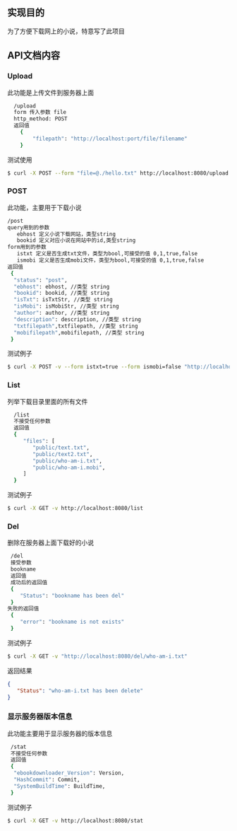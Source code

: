 ## 实现目的

为了方便下载网上的小说，特意写了此项目

## API文档内容

### Upload
此功能是上传文件到服务器上面
```bash
  /upload
  form 传入参数 file
  http_method: POST
  返回值 
    {
        "filepath": "http://localhost:port/file/filename"
    }
```
测试使用
```bash
$ curl -X POST --form "file=@./hello.txt" http://localhost:8080/upload
```


### POST
此功能，主要用于下载小说
```bash
/post
query用到的参数
   ebhost 定义小说下载网站，类型string
   bookid 定义对应小说在网站中的id,类型string
form用到的参数
   istxt 定义是否生成txt文件，类型为bool,可接受的值 0,1,true,false
   ismobi 定义是否生成mobi文件，类型为bool,可接受的值 0,1,true,false
返回值
 {
  "status": "post",
  "ebhost": ebhost, //类型 string
  "bookid": bookid, //类型 string
  "isTxt": isTxtStr, //类型 string
  "isMobi": isMobiStr, //类型 string
  "author": author, //类型 string
  "description": description, //类型 string
  "txtfilepath",txtfilepath, //类型 string
  "mobifilepath",mobifilepath, //类型 string
 }
```

测试例子
```bash
$ curl -X POST -v --form istxt=true --form ismobi=false "http://localhost:8080/post?ebhost=23us.la&bookid=0_062"
```

### List
列举下载目录里面的所有文件
```bash
  /list
  不接受任何参数
  返回值
  {
     "files": [
        "public/text.txt",
        "public/text2.txt",
        "public/who-am-i.txt",
        "public/who-am-i.mobi",
     ]
  }
```

测试例子
```bash
$ curl -X GET -v http://localhost:8080/list
```

### Del
删除在服务器上面下载好的小说
```bash
 /del
 接受参数
 bookname
 返回值
 成功后的返回值
 {
    "Status": "bookname has been del"
 }
失败的返回值
 {
    "error": "bookname is not exists"
 }
```
 测试例子
```bash
$ curl -X GET -v "http://localhost:8080/del/who-am-i.txt"
```
返回结果
```json
{
   "Status": "who-am-i.txt has been delete"
}
```

### 显示服务器版本信息
此功能主要用于显示服务器的版本信息
```bash
 /stat
 不接受任何参数
 返回值
 {
  "ebookdownloader_Version": Version,
  "HashCommit": Commit,
  "SystemBuildTime": BuildTime,
 }
```

测试例子
```bash
$ curl -X GET -v http://localhost:8080/stat
```
